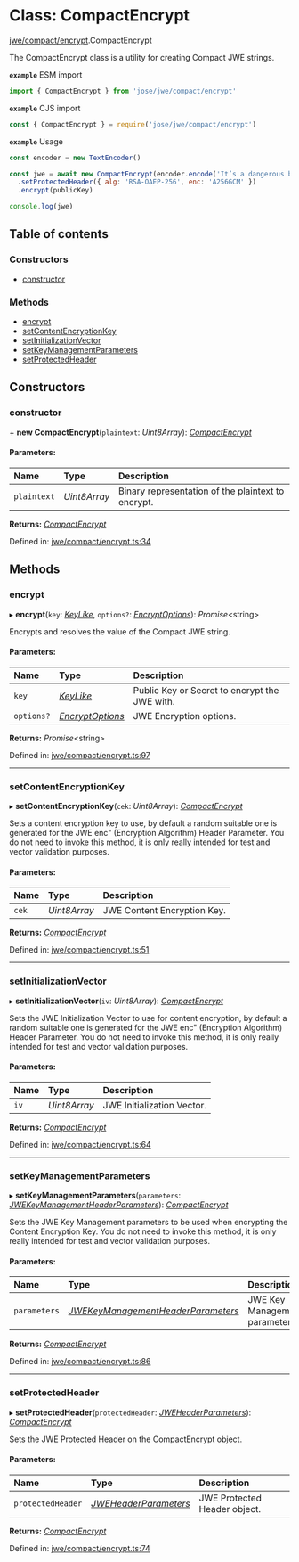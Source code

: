 # Class: CompactEncrypt

[jwe/compact/encrypt](../modules/jwe_compact_encrypt.md).CompactEncrypt

The CompactEncrypt class is a utility for creating Compact JWE strings.

**`example`** ESM import
```js
import { CompactEncrypt } from 'jose/jwe/compact/encrypt'
```

**`example`** CJS import
```js
const { CompactEncrypt } = require('jose/jwe/compact/encrypt')
```

**`example`** Usage
```js
const encoder = new TextEncoder()

const jwe = await new CompactEncrypt(encoder.encode('It’s a dangerous business, Frodo, going out your door.'))
  .setProtectedHeader({ alg: 'RSA-OAEP-256', enc: 'A256GCM' })
  .encrypt(publicKey)

console.log(jwe)
```

## Table of contents

### Constructors

- [constructor](jwe_compact_encrypt.compactencrypt.md#constructor)

### Methods

- [encrypt](jwe_compact_encrypt.compactencrypt.md#encrypt)
- [setContentEncryptionKey](jwe_compact_encrypt.compactencrypt.md#setcontentencryptionkey)
- [setInitializationVector](jwe_compact_encrypt.compactencrypt.md#setinitializationvector)
- [setKeyManagementParameters](jwe_compact_encrypt.compactencrypt.md#setkeymanagementparameters)
- [setProtectedHeader](jwe_compact_encrypt.compactencrypt.md#setprotectedheader)

## Constructors

### constructor

\+ **new CompactEncrypt**(`plaintext`: *Uint8Array*): [*CompactEncrypt*](jwe_compact_encrypt.compactencrypt.md)

#### Parameters:

Name | Type | Description |
:------ | :------ | :------ |
`plaintext` | *Uint8Array* | Binary representation of the plaintext to encrypt.    |

**Returns:** [*CompactEncrypt*](jwe_compact_encrypt.compactencrypt.md)

Defined in: [jwe/compact/encrypt.ts:34](https://github.com/panva/jose/blob/main/src/jwe/compact/encrypt.ts#L34)

## Methods

### encrypt

▸ **encrypt**(`key`: [*KeyLike*](../types/types.keylike.md), `options?`: [*EncryptOptions*](../interfaces/types.encryptoptions.md)): *Promise*<string\>

Encrypts and resolves the value of the Compact JWE string.

#### Parameters:

Name | Type | Description |
:------ | :------ | :------ |
`key` | [*KeyLike*](../types/types.keylike.md) | Public Key or Secret to encrypt the JWE with.   |
`options?` | [*EncryptOptions*](../interfaces/types.encryptoptions.md) | JWE Encryption options.    |

**Returns:** *Promise*<string\>

Defined in: [jwe/compact/encrypt.ts:97](https://github.com/panva/jose/blob/main/src/jwe/compact/encrypt.ts#L97)

___

### setContentEncryptionKey

▸ **setContentEncryptionKey**(`cek`: *Uint8Array*): [*CompactEncrypt*](jwe_compact_encrypt.compactencrypt.md)

Sets a content encryption key to use, by default a random suitable one
is generated for the JWE enc" (Encryption Algorithm) Header Parameter.
You do not need to invoke this method, it is only really intended for
test and vector validation purposes.

#### Parameters:

Name | Type | Description |
:------ | :------ | :------ |
`cek` | *Uint8Array* | JWE Content Encryption Key.    |

**Returns:** [*CompactEncrypt*](jwe_compact_encrypt.compactencrypt.md)

Defined in: [jwe/compact/encrypt.ts:51](https://github.com/panva/jose/blob/main/src/jwe/compact/encrypt.ts#L51)

___

### setInitializationVector

▸ **setInitializationVector**(`iv`: *Uint8Array*): [*CompactEncrypt*](jwe_compact_encrypt.compactencrypt.md)

Sets the JWE Initialization Vector to use for content encryption, by default
a random suitable one is generated for the JWE enc" (Encryption Algorithm)
Header Parameter. You do not need to invoke this method, it is only really
intended for test and vector validation purposes.

#### Parameters:

Name | Type | Description |
:------ | :------ | :------ |
`iv` | *Uint8Array* | JWE Initialization Vector.    |

**Returns:** [*CompactEncrypt*](jwe_compact_encrypt.compactencrypt.md)

Defined in: [jwe/compact/encrypt.ts:64](https://github.com/panva/jose/blob/main/src/jwe/compact/encrypt.ts#L64)

___

### setKeyManagementParameters

▸ **setKeyManagementParameters**(`parameters`: [*JWEKeyManagementHeaderParameters*](../interfaces/types.jwekeymanagementheaderparameters.md)): [*CompactEncrypt*](jwe_compact_encrypt.compactencrypt.md)

Sets the JWE Key Management parameters to be used when encrypting the Content
Encryption Key. You do not need to invoke this method, it is only really
intended for test and vector validation purposes.

#### Parameters:

Name | Type | Description |
:------ | :------ | :------ |
`parameters` | [*JWEKeyManagementHeaderParameters*](../interfaces/types.jwekeymanagementheaderparameters.md) | JWE Key Management parameters.    |

**Returns:** [*CompactEncrypt*](jwe_compact_encrypt.compactencrypt.md)

Defined in: [jwe/compact/encrypt.ts:86](https://github.com/panva/jose/blob/main/src/jwe/compact/encrypt.ts#L86)

___

### setProtectedHeader

▸ **setProtectedHeader**(`protectedHeader`: [*JWEHeaderParameters*](../interfaces/types.jweheaderparameters.md)): [*CompactEncrypt*](jwe_compact_encrypt.compactencrypt.md)

Sets the JWE Protected Header on the CompactEncrypt object.

#### Parameters:

Name | Type | Description |
:------ | :------ | :------ |
`protectedHeader` | [*JWEHeaderParameters*](../interfaces/types.jweheaderparameters.md) | JWE Protected Header object.    |

**Returns:** [*CompactEncrypt*](jwe_compact_encrypt.compactencrypt.md)

Defined in: [jwe/compact/encrypt.ts:74](https://github.com/panva/jose/blob/main/src/jwe/compact/encrypt.ts#L74)
